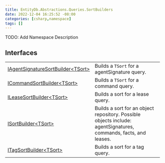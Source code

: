 ```yaml
---
title: EntityDb.Abstractions.Queries.SortBuilders
date: 2022-12-04 16:25:52 -08:00
categories: [csharp,namespace]
tags: []
---
```



TODO: Add Namespace Description

## Interfaces
<table><tr><td><!--/posts/csharp.member.entitydb.abstractions.queries.sortbuilders.iagentsignaturesortbuilder`1/--><a href='#'>IAgentSignatureSortBuilder&lt;TSort&gt;</a></td><td>
Builds a <code class='language-plaintext highlighter-rouge'>TSort</code> for a agentSignature query.
</td></tr><tr><td><!--/posts/csharp.member.entitydb.abstractions.queries.sortbuilders.icommandsortbuilder`1/--><a href='#'>ICommandSortBuilder&lt;TSort&gt;</a></td><td>
Builds a <code class='language-plaintext highlighter-rouge'>TSort</code> for a command query.
</td></tr><tr><td><!--/posts/csharp.member.entitydb.abstractions.queries.sortbuilders.ileasesortbuilder`1/--><a href='#'>ILeaseSortBuilder&lt;TSort&gt;</a></td><td>
Builds a sort for a lease query.
</td></tr><tr><td><!--/posts/csharp.member.entitydb.abstractions.queries.sortbuilders.isortbuilder`1/--><a href='#'>ISortBuilder&lt;TSort&gt;</a></td><td>
Builds a sort for an object repository. Possible objects include: agentSignatures, commands, facts, and leases.
</td></tr><tr><td><!--/posts/csharp.member.entitydb.abstractions.queries.sortbuilders.itagsortbuilder`1/--><a href='#'>ITagSortBuilder&lt;TSort&gt;</a></td><td>
Builds a sort for a tag query.
</td></tr></table>
